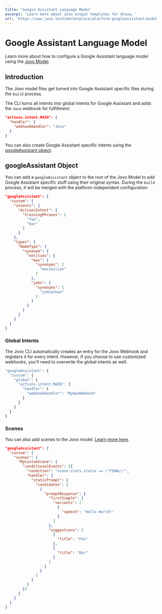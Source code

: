 ```yaml
---
title: 'Google Assistant Language Model'
excerpt: 'Learn more about Jovo output templates for Alexa.'
url: 'https://www.jovo.tech/marketplace/platform-googleassistant/model'
---
```


# Google Assistant Language Model

Learn more about how to configure a Google Assistant language model using the [Jovo Model](https://www.jovo.tech/docs/models).

## Introduction

The Jovo model files get turned into Google Assistant specific files during the `build` process.

The CLI turns all intents into global intents for Google Assistant and adds the `Jovo` webhook for fulfillment:

```json
"actions.intent.MAIN": {
  "handler": {
    "webhookHandler": "Jovo"
  }
}
```

You can also create Google Assistant specific intents using the [googleAssistant object](#googleassistant-object).

## googleAssistant Object

You can add a `googleAssistant` object to the root of the Jovo Model to add Google Assistant specific stuff using their original syntax. During the `build` process, it will be merged with the platform-independent configuration:

```json
"googleAssistant": {
  "custom": {
    "intents": {
      "ActionsIntent": {
        "trainingPhrases": [
          "foo",
          "bar"
        ]
      }
    },
    "types": {
      "NameType": {
        "synonym": {
          "entities": {
            "max": {
              "synonyms": [
                "maximilian"
              ]
            },
            "john": {
              "synonyms": [
                "johnathan"
              ]
            }
          }
        }
      }
    }
  }
}
```

### Global Intents

The Jovo CLI automatically creates an entry for the Jovo Webhook and registers it for every intent. However, if you choose to use customized webhooks, you'll need to overwrite the global intents as well.

```js
"googleAssistant": {
  "custom": {
    "global": {
      "actions.intent.MAIN": {
        "handler": {
          "webhookHandler": "MyOwnWebhook"
        }
      }
    }
  }
}
```

### Scenes

You can also add scenes to the Jovo model. [Learn more here](https://www.jovo.tech/marketplace/platform-googleassistant/model).

```json
"googleAssistant": {
  "custom": {
    "scenes": {
      "MyCustomScene": {
        "conditionalEvents": [{
          "condition": "scene.slots.status == \"FINAL\"",
          "handler": {
            "staticPrompt": {
              "candidates": [
                {
                  "promptResponse": {
                    "firstSimple": {
                      "variants": [
                        {
                          "speech": "Hello World!"
                        }
                      ]
                    },
                    "suggestions": [
                      {
                        "title": "Foo"
                      },
                      {
                        "title": "Bar"
                      }
                    ]
                  }
                }
              ]
            }
          }
        }]
      }
    }
  }
}
```
